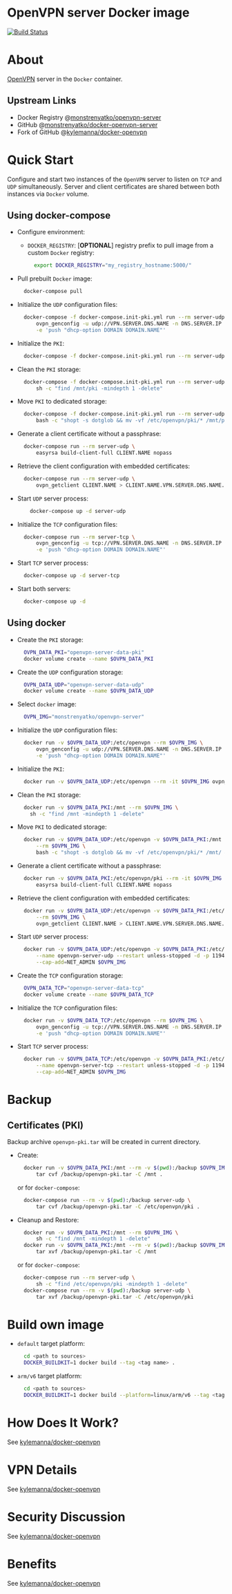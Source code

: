 OpenVPN server Docker image
===========================

[![Build Status](https://travis-ci.org/monstrenyatko/docker-openvpn-server.svg?branch=master)](https://travis-ci.org/monstrenyatko/docker-openvpn-server)


About
=====

[OpenVPN](https://openvpn.net/) server in the `Docker` container.

Upstream Links
--------------
* Docker Registry @[monstrenyatko/openvpn-server](https://hub.docker.com/r/monstrenyatko/openvpn-server/)
* GitHub @[monstrenyatko/docker-openvpn-server](https://github.com/monstrenyatko/docker-openvpn-server)
* Fork of GitHub @[kylemanna/docker-openvpn](https://github.com/kylemanna/docker-openvpn)


Quick Start
===========

Configure and start two instances of the `OpenVPN` server to listen on `TCP` and `UDP` simultaneously.
Server and client certificates are shared between both instances via `Docker` volume.

Using docker-compose
--------------------
* Configure environment:

  - `DOCKER_REGISTRY`: [**OPTIONAL**] registry prefix to pull image from a custom `Docker` registry:

    ```sh
      export DOCKER_REGISTRY="my_registry_hostname:5000/"
    ```
* Pull prebuilt `Docker` image:

  ```sh
    docker-compose pull
  ```
* Initialize the `UDP` configuration files:

    ```sh
      docker-compose -f docker-compose.init-pki.yml run --rm server-udp \
          ovpn_genconfig -u udp://VPN.SERVER.DNS.NAME -n DNS.SERVER.IP -N \
          -e 'push "dhcp-option DOMAIN DOMAIN.NAME"'
    ```
* Initialize the `PKI`:

    ```sh
      docker-compose -f docker-compose.init-pki.yml run --rm server-udp ovpn_initpki
    ```
* Clean the `PKI` storage:

    ```sh
      docker-compose -f docker-compose.init-pki.yml run --rm server-udp \
          sh -c "find /mnt/pki -mindepth 1 -delete"
    ```
* Move `PKI` to dedicated storage:

    ```sh
      docker-compose -f docker-compose.init-pki.yml run --rm server-udp \
          bash -c "shopt -s dotglob && mv -vf /etc/openvpn/pki/* /mnt/pki/ && rmdir /etc/openvpn/pki"
    ```
* Generate a client certificate without a passphrase:

    ```sh
      docker-compose run --rm server-udp \
          easyrsa build-client-full CLIENT.NAME nopass
    ```
* Retrieve the client configuration with embedded certificates:

    ```sh
      docker-compose run --rm server-udp \
          ovpn_getclient CLIENT.NAME > CLIENT.NAME.VPN.SERVER.DNS.NAME.ovpn
    ```
* Start `UDP` server process:

    ```sh
        docker-compose up -d server-udp
    ```
* Initialize the `TCP` configuration files:

    ```sh
      docker-compose run --rm server-tcp \
          ovpn_genconfig -u tcp://VPN.SERVER.DNS.NAME -n DNS.SERVER.IP -N \
          -e 'push "dhcp-option DOMAIN DOMAIN.NAME"'
    ```
* Start `TCP` server process:

    ```sh
      docker-compose up -d server-tcp
    ```
* Start both servers:

    ```sh
      docker-compose up -d
    ```

Using docker
------------
* Create the `PKI` storage:

    ```sh
      OVPN_DATA_PKI="openvpn-server-data-pki"
      docker volume create --name $OVPN_DATA_PKI
    ```
* Create the `UDP` configuration storage:

    ```sh
      OVPN_DATA_UDP="openvpn-server-data-udp"
      docker volume create --name $OVPN_DATA_UDP
    ```
* Select `docker` image:

    ```sh
      OVPN_IMG="monstrenyatko/openvpn-server"
    ```
* Initialize the `UDP` configuration files:

    ```sh
      docker run -v $OVPN_DATA_UDP:/etc/openvpn --rm $OVPN_IMG \
          ovpn_genconfig -u udp://VPN.SERVER.DNS.NAME -n DNS.SERVER.IP -N \
          -e 'push "dhcp-option DOMAIN DOMAIN.NAME"'
    ```
* Initialize the `PKI`:

    ```sh
      docker run -v $OVPN_DATA_UDP:/etc/openvpn --rm -it $OVPN_IMG ovpn_initpki
    ```
* Clean the `PKI` storage:

    ```sh
      docker run -v $OVPN_DATA_PKI:/mnt --rm $OVPN_IMG \
        sh -c "find /mnt -mindepth 1 -delete"
    ```
* Move `PKI` to dedicated storage:

    ```sh
      docker run -v $OVPN_DATA_UDP:/etc/openvpn -v $OVPN_DATA_PKI:/mnt \
          --rm $OVPN_IMG \
          bash -c "shopt -s dotglob && mv -vf /etc/openvpn/pki/* /mnt/ && rmdir /etc/openvpn/pki"
    ```
* Generate a client certificate without a passphrase:

    ```sh
      docker run -v $OVPN_DATA_PKI:/etc/openvpn/pki --rm -it $OVPN_IMG \
          easyrsa build-client-full CLIENT.NAME nopass
    ```
* Retrieve the client configuration with embedded certificates:

    ```sh
      docker run -v $OVPN_DATA_UDP:/etc/openvpn -v $OVPN_DATA_PKI:/etc/openvpn/pki \
          --rm $OVPN_IMG \
          ovpn_getclient CLIENT.NAME > CLIENT.NAME.VPN.SERVER.DNS.NAME.ovpn
    ```
* Start `UDP` server process:

    ```sh
      docker run -v $OVPN_DATA_UDP:/etc/openvpn -v $OVPN_DATA_PKI:/etc/openvpn/pki \
          --name openvpn-server-udp --restart unless-stopped -d -p 1194:1194/udp \
          --cap-add=NET_ADMIN $OVPN_IMG
    ```
* Create the `TCP` configuration storage:

    ```sh
      OVPN_DATA_TCP="openvpn-server-data-tcp"
      docker volume create --name $OVPN_DATA_TCP
    ```
* Initialize the `TCP` configuration files:

    ```sh
      docker run -v $OVPN_DATA_TCP:/etc/openvpn --rm $OVPN_IMG \
          ovpn_genconfig -u tcp://VPN.SERVER.DNS.NAME -n DNS.SERVER.IP -N \
          -e 'push "dhcp-option DOMAIN DOMAIN.NAME"'
    ```
* Start `TCP` server process:

    ```sh
      docker run -v $OVPN_DATA_TCP:/etc/openvpn -v $OVPN_DATA_PKI:/etc/openvpn/pki \
          --name openvpn-server-tcp --restart unless-stopped -d -p 1194:1194/tcp \
          --cap-add=NET_ADMIN $OVPN_IMG
    ```


Backup
======

Certificates (PKI)
------------------

Backup archive `openvpn-pki.tar` will be created in current directory.

* Create:

    ```sh
      docker run -v $OVPN_DATA_PKI:/mnt --rm -v $(pwd):/backup $OVPN_IMG \
          tar cvf /backup/openvpn-pki.tar -C /mnt .
    ```
    or for `docker-compose`:
    ```sh
      docker-compose run --rm -v $(pwd):/backup server-udp \
          tar cvf /backup/openvpn-pki.tar -C /etc/openvpn/pki .
    ```
* Cleanup and Restore:

    ```sh
      docker run -v $OVPN_DATA_PKI:/mnt --rm $OVPN_IMG \
          sh -c "find /mnt -mindepth 1 -delete"
      docker run -v $OVPN_DATA_PKI:/mnt --rm -v $(pwd):/backup $OVPN_IMG \
          tar xvf /backup/openvpn-pki.tar -C /mnt
    ```
    or for `docker-compose`:
    ```sh
      docker-compose run --rm server-udp \
          sh -c "find /etc/openvpn/pki -mindepth 1 -delete"
      docker-compose run --rm -v $(pwd):/backup server-udp \
          tar xvf /backup/openvpn-pki.tar -C /etc/openvpn/pki
    ```


Build own image
===============

* `default` target platform:

  ```sh
    cd <path to sources>
    DOCKER_BUILDKIT=1 docker build --tag <tag name> .
  ```
* `arm/v6` target platform:

  ```sh
    cd <path to sources>
    DOCKER_BUILDKIT=1 docker build --platform=linux/arm/v6 --tag <tag name> .
  ```


How Does It Work?
=================

See [kylemanna/docker-openvpn](https://github.com/kylemanna/docker-openvpn/blob/master/README.md#how-does-it-work)


VPN Details
===========

See [kylemanna/docker-openvpn](https://github.com/kylemanna/docker-openvpn#openvpn-details)


Security Discussion
===================

See [kylemanna/docker-openvpn](https://github.com/kylemanna/docker-openvpn/blob/master/README.md#security-discussion)


Benefits
========

See [kylemanna/docker-openvpn](https://github.com/kylemanna/docker-openvpn/blob/master/README.md#benefits-of-running-inside-a-docker-container)

